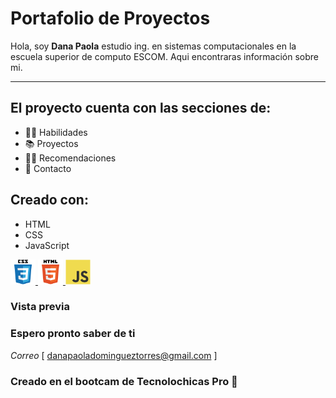 # Portafolio de Proyectos

Hola, soy **Dana Paola** estudio ing. en sistemas computacionales en la escuela superior de computo ESCOM.
Aqui encontraras información sobre mi.

-----
## El proyecto cuenta con las secciones de:

- 💪🏻 Habilidades
- 📚 Proyectos
- 🙋🏻 Recomendaciones 
- 📧 Contacto 
## Creado con:
- HTML
- CSS
- JavaScript 

<a href="https://www.w3schools.com/css/" target="_blank"> <img src="https://raw.githubusercontent.com/devicons/devicon/master/icons/css3/css3-original-wordmark.svg" alt="css3" width="40" height="40"/> </a>
    <a href="https://www.w3.org/html/" target="_blank"> <img src="https://raw.githubusercontent.com/devicons/devicon/master/icons/html5/html5-original-wordmark.svg" alt="html5" width="40" height="40"/> </a>
    <a href="https://developer.mozilla.org/en-US/docs/Web/JavaScript" target="_blank"> <img src="https://raw.githubusercontent.com/devicons/devicon/master/icons/javascript/javascript-original.svg" alt="javascript" width="40" height="40"/> </a>

    


### Vista previa 

### Espero pronto saber de ti
*Correo*
[ danapaoladomingueztorres@gmail.com ]
### Creado en el bootcam de Tecnolochicas Pro 💜





